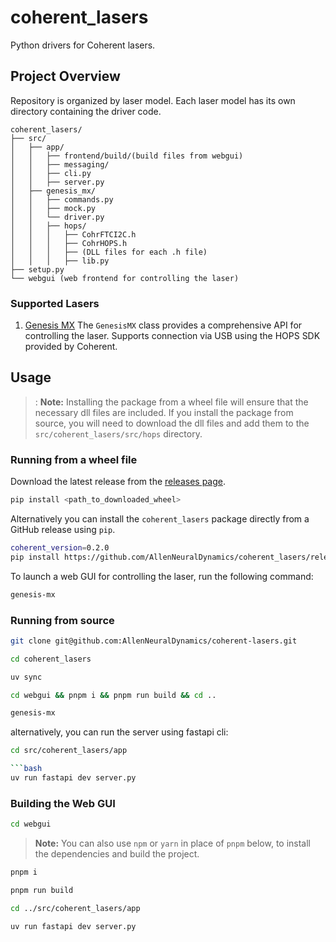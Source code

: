 # coherent_lasers

Python drivers for Coherent lasers.

## Project Overview

Repository is organized by laser model. Each laser model has its own directory containing the driver code.

   ```text
   coherent_lasers/
   ├── src/
   │   ├── app/
   │   │   ├── frontend/build/(build files from webgui)
   │   │   ├── messaging/
   │   │   ├── cli.py
   │   │   ├── server.py
   │   ├── genesis_mx/
   │   │   ├── commands.py
   │   │   ├── mock.py
   │   │   └── driver.py
   │   │   ├── hops/
   │   │   │   ├── CohrFTCI2C.h
   │   │   │   ├── CohrHOPS.h
   │   │   │   ├── (DLL files for each .h file)
   │   │   │   ├── lib.py
   ├── setup.py
   └── webgui (web frontend for controlling the laser)
   ```

### Supported Lasers

1. [Genesis MX](https://www.coherent.com/lasers/cw-solid-state/genesis)
   The `GenesisMX` class provides a comprehensive API for controlling the laser.
   Supports connection via USB using the HOPS SDK provided by Coherent.

## Usage

>: **Note:** Installing the package from a wheel file will ensure that the necessary dll files are included. If you install the package from source, you will need to download the dll files and add them to the `src/coherent_lasers/src/hops` directory.

### Running from a wheel file

Download the latest release from the [releases page](https://github.com/AllenNeuralDynamics/coherent_lasers/releases).

```bash
pip install <path_to_downloaded_wheel>
```

Alternatively you can install the `coherent_lasers` package directly from a GitHub release using `pip`.

```bash
coherent_version=0.2.0
pip install https://github.com/AllenNeuralDynamics/coherent_lasers/releases/download/v${coherent_version}/coherent_lasers-${coherent_version}-py3-none-any.whl
```

To launch a web GUI for controlling the laser, run the following command:

```bash
genesis-mx
```

### Running from source

```bash
git clone git@github.com:AllenNeuralDynamics/coherent-lasers.git
```

```bash
cd coherent_lasers
```

```bash
uv sync
```

```bash
cd webgui && pnpm i && pnpm run build && cd ..
```

```bash
genesis-mx
```

alternatively, you can run the server using fastapi cli:

```bash
cd src/coherent_lasers/app

```bash
uv run fastapi dev server.py
```

### Building the Web GUI

```bash
cd webgui
```

> **Note:** You can also use `npm` or `yarn` in place of `pnpm` below, to install the dependencies and build the project.

```bash
pnpm i
```

```bash
pnpm run build
```

```bash
cd ../src/coherent_lasers/app
```

```bash
uv run fastapi dev server.py
```
